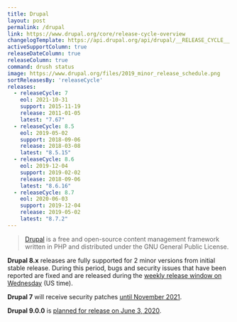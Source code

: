 ```yaml
---
title: Drupal
layout: post
permalink: /drupal
link: https://www.drupal.org/core/release-cycle-overview
changelogTemplate: https://api.drupal.org/api/drupal/__RELEASE_CYCLE__.x
activeSupportColumn: true
releaseDateColumn: true
releaseColumn: true
command: drush status
image: https://www.drupal.org/files/2019_minor_release_schedule.png
sortReleasesBy: 'releaseCycle'
releases:
  - releaseCycle: 7
    eol: 2021-10-31
    support: 2015-11-19
    release: 2011-01-05
    latest: "7.67"
  - releaseCycle: 8.5
    eol: 2019-05-02
    support: 2018-09-06
    release: 2018-03-08
    latest: "8.5.15"
  - releaseCycle: 8.6
    eol: 2019-12-04
    support: 2019-02-02
    release: 2018-09-06
    latest: "8.6.16"
  - releaseCycle: 8.7
    eol: 2020-06-03
    support: 2019-12-04
    release: 2019-05-02
    latest: "8.7.2"
---
```


> [Drupal](https://www.drupal.org/) is a free and open-source content management framework written in PHP and distributed under the GNU General Public License.

**Drupal 8.x** releases are fully supported for 2 minor versions from initial stable release. During this period, bugs and security issues that have been reported are fixed and are released during the [weekly release window on Wednesday](https://www.drupal.org/core/release-cycle-overview#windows) (US time).

**Drupal 7** will receive security patches [until November 2021](https://www.drupal.org/docs/9/drupal-9-release-date-and-what-it-means/what-happens-to-drupal-7-after-drupal-9-is-released).

**Drupal 9.0.0** is [planned for release on June 3, 2020](https://www.drupal.org/docs/9/drupal-9-release-date-and-what-it-means/why-do-we-plan-to-release-drupal-9-on-june-3-2020).
